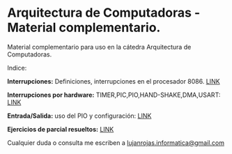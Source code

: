 # Arquitectura de Computadoras - Material complementario.

Material complementario para uso en la cátedra Arquitectura de Computadoras.

Indice:

**Interrupciones:** Definiciones, interrupciones en el procesador 8086. <a href="https://github.com/DraCaster/Material-para-ADC/blob/master/Interrupciones.md">LINK</a>

**Interrupciones por hardware:** TIMER,PIC,PIO,HAND-SHAKE,DMA,USART: <a href="https://github.com/DraCaster/Material-para-ADC/blob/master/Interrupciones-EntradaySalida.md">LINK</a>

**Entrada/Salida:** uso del PIO y configuración: <a href="https://github.com/DraCaster/Material-para-ADC/blob/master/EntradaySalida-PIO.md ">LINK</a>

**Ejercicios de parcial resueltos:** <a href="https://github.com/DraCaster/Material-para-ADC/blob/master/ResParc.md">LINK</a>

Cualquier duda o consulta me escriben a lujanrojas.informatica@gmail.com


